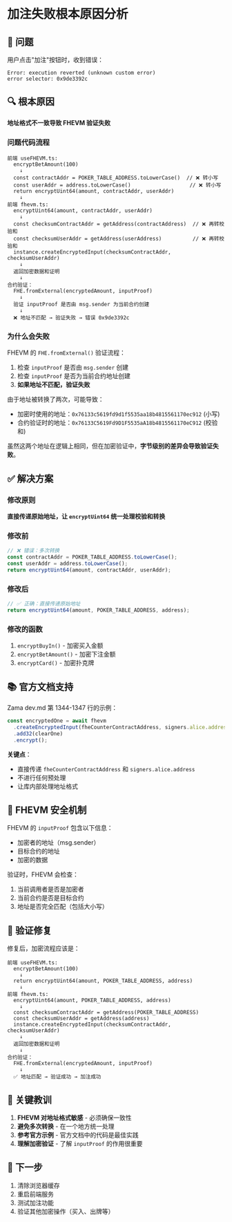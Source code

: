# 加注失败根本原因分析

## 🎯 问题

用户点击"加注"按钮时，收到错误：
```
Error: execution reverted (unknown custom error)
error selector: 0x9de3392c
```

## 🔍 根本原因

**地址格式不一致导致 FHEVM 验证失败**

### 问题代码流程

```
前端 useFHEVM.ts:
  encryptBetAmount(100)
    ↓
  const contractAddr = POKER_TABLE_ADDRESS.toLowerCase()  // ❌ 转小写
  const userAddr = address.toLowerCase()                   // ❌ 转小写
  return encryptUint64(amount, contractAddr, userAddr)
    ↓
前端 fhevm.ts:
  encryptUint64(amount, contractAddr, userAddr)
    ↓
  const checksumContractAddr = getAddress(contractAddress)  // ❌ 再转校验和
  const checksumUserAddr = getAddress(userAddress)          // ❌ 再转校验和
  instance.createEncryptedInput(checksumContractAddr, checksumUserAddr)
    ↓
  返回加密数据和证明
    ↓
合约验证：
  FHE.fromExternal(encryptedAmount, inputProof)
    ↓
  验证 inputProof 是否由 msg.sender 为当前合约创建
    ↓
  ❌ 地址不匹配 → 验证失败 → 错误 0x9de3392c
```

### 为什么会失败

FHEVM 的 `FHE.fromExternal()` 验证流程：

1. 检查 `inputProof` 是否由 `msg.sender` 创建
2. 检查 `inputProof` 是否为当前合约地址创建
3. **如果地址不匹配，验证失败**

由于地址被转换了两次，可能导致：
- 加密时使用的地址：`0x76133c5619fd9d1f5535aa18b4815561170ec912` (小写)
- 合约验证时的地址：`0x76133C5619Fd9D1F5535aA18b4815561170eC912` (校验和)

虽然这两个地址在逻辑上相同，但在加密验证中，**字节级别的差异会导致验证失败**。

## ✅ 解决方案

### 修改原则

**直接传递原始地址，让 `encryptUint64` 统一处理校验和转换**

### 修改前

```typescript
// ❌ 错误：多次转换
const contractAddr = POKER_TABLE_ADDRESS.toLowerCase();
const userAddr = address.toLowerCase();
return encryptUint64(amount, contractAddr, userAddr);
```

### 修改后

```typescript
// ✅ 正确：直接传递原始地址
return encryptUint64(amount, POKER_TABLE_ADDRESS, address);
```

### 修改的函数

1. `encryptBuyIn()` - 加密买入金额
2. `encryptBetAmount()` - 加密下注金额
3. `encryptCard()` - 加密扑克牌

## 📚 官方文档支持

Zama dev.md 第 1344-1347 行的示例：

```typescript
const encryptedOne = await fhevm
  .createEncryptedInput(fheCounterContractAddress, signers.alice.address)
  .add32(clearOne)
  .encrypt();
```

**关键点**：
- 直接传递 `fheCounterContractAddress` 和 `signers.alice.address`
- 不进行任何预处理
- 让库内部处理地址格式

## 🔐 FHEVM 安全机制

FHEVM 的 `inputProof` 包含以下信息：
- 加密者的地址（msg.sender）
- 目标合约的地址
- 加密的数据

验证时，FHEVM 会检查：
1. 当前调用者是否是加密者
2. 当前合约是否是目标合约
3. 地址是否完全匹配（包括大小写）

## 🧪 验证修复

修复后，加密流程应该是：

```
前端 useFHEVM.ts:
  encryptBetAmount(100)
    ↓
  return encryptUint64(amount, POKER_TABLE_ADDRESS, address)
    ↓
前端 fhevm.ts:
  encryptUint64(amount, POKER_TABLE_ADDRESS, address)
    ↓
  const checksumContractAddr = getAddress(POKER_TABLE_ADDRESS)
  const checksumUserAddr = getAddress(address)
  instance.createEncryptedInput(checksumContractAddr, checksumUserAddr)
    ↓
  返回加密数据和证明
    ↓
合约验证：
  FHE.fromExternal(encryptedAmount, inputProof)
    ↓
  ✅ 地址匹配 → 验证成功 → 加注成功
```

## 📌 关键教训

1. **FHEVM 对地址格式敏感** - 必须确保一致性
2. **避免多次转换** - 在一个地方统一处理
3. **参考官方示例** - 官方文档中的代码是最佳实践
4. **理解加密验证** - 了解 `inputProof` 的作用很重要

## 🚀 下一步

1. 清除浏览器缓存
2. 重启前端服务
3. 测试加注功能
4. 验证其他加密操作（买入、出牌等）


